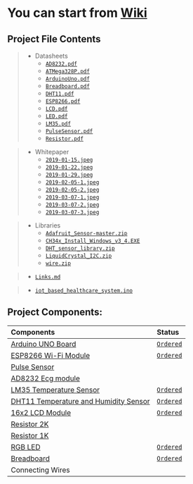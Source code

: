 # You can start from [Wiki](https://github.com/MohanadSinan/IoT-Based-Healthcare-System/wiki)

## Project File Contents
>  - Datasheets
>    - [`AD8232.pdf`](Project/Datasheets/AD8232.pdf)
>    - [`ATMega328P.pdf`](Project/Datasheets/ATMega328P.pdf)
>    - [`ArduinoUno.pdf`](Project/Datasheets/ArduinoUno.pdf)
>    - [`Breadboard.pdf`](Project/Datasheets/Breadboard.pdf)
>    - [`DHT11.pdf`](Project/Datasheets/DHT11.pdf)
>    - [`ESP8266.pdf`](Project/Datasheets/ESP8266.pdf)
>    - [`LCD.pdf`](Project/Datasheets/LCD.pdf)
>    - [`LED.pdf`](Project/Datasheets/LED.pdf)
>    - [`LM35.pdf`](Project/Datasheets/LM35.pdf)
>    - [`PulseSensor.pdf`](Project/Datasheets/PulseSensor.pdf)
>    - [`Resistor.pdf`](Project/Datasheets/Resistor.pdf)

>  - Whitepaper
>     - [`2019-01-15.jpeg`](Project/Whitepaper/2019-01-15.jpeg)
>     - [`2019-01-22.jpeg`](Project/Whitepaper/2019-01-22.jpeg)
>     - [`2019-01-29.jpeg`](Project/Whitepaper/2019-01-29.jpeg)
>     - [`2019-02-05-1.jpeg`](Project/Whitepaper/2019-02-05-1.jpeg)
>     - [`2019-02-05-2.jpeg`](Project/Whitepaper/2019-02-05-2.jpeg)
>     - [`2019-03-07-1.jpeg`](Project/Whitepaper/2019-03-07-1.jpeg)
>     - [`2019-03-07-2.jpeg`](Project/Whitepaper/2019-03-07-2.jpeg)
>     - [`2019-03-07-3.jpeg`](Project/Whitepaper/2019-03-07-3.jpeg)


>  - Libraries
>     - [`Adafruit_Sensor-master.zip`](Project/Libraries/Adafruit_Sensor-master.zip)
>     - [`CH34x_Install_Windows_v3_4.EXE`](Project/Libraries/CH34x_Install_Windows_v3_4.EXE)
>     - [`DHT_sensor_library.zip`](Project/Libraries/DHT_sensor_library.zip)
>     - [`LiquidCrystal_I2C.zip`](Project/Libraries/LiquidCrystal_I2C.zip)
>     - [`wire.zip`](Project/Libraries/wire.zip)

>   - [`Links.md`](Project/Links.md)

>   - [`iot_based_healthcare_system.ino`](Project/iot_based_healthcare_system.ino)

## Project Components:
| Components | Status |
| :------------- | :------ |
| [Arduino UNO Board](https://github.com/MohanadSinan/IoT-Based-Healthcare-System/wiki/ARDUINO-UNO-RV3) | [`Ordered`](https://saudi.souq.com/sa-en/arduino-uno-r3-6186780/i/) |
| [ESP8266 Wi-Fi Module](https://github.com/MohanadSinan/IoT-Based-Healthcare-System/wiki/ESP8266----WiFi-Module) | [`Ordered`](https://saudi.souq.com/sa-en/esp8266-%D9%82%D8%B7%D8%B9%D8%A9-%D9%88%D8%A7%D9%8A-%D9%81%D8%A7%D9%8A-%D9%84%D9%84%D9%88%D8%AD%D8%A7%D8%AA-%D8%A7%D9%84%D8%A7%D8%B1%D8%AF%D9%88%D9%8A%D9%86%D9%88-arduino-10640385/i/) |
| [Pulse Sensor](https://github.com/MohanadSinan/IoT-Based-Healthcare-System/wiki/Pulse-Sensor) |  |
| [AD8232 Ecg module](https://github.com/MohanadSinan/IoT-Based-Healthcare-System/wiki/AD8232-Ecg-module) |  |
| [LM35 Temperature Sensor](https://github.com/MohanadSinan/IoT-Based-Healthcare-System/wiki/LM35-Temperature-Sensor) | [`Ordered`](https://saudi.souq.com/sa-en/the-lm35-thermometer-is-compatible-with-the-arduino-22661296/i/) |
| [DHT11 Temperature and Humidity Sensor](https://github.com/MohanadSinan/IoT-Based-Healthcare-System/wiki/DHT11-Temperature-and-Humidity-Sensor) | [`Ordered`](https://saudi.souq.com/sa-en/dht11-temperature-and-humidity-sensor-29887909/i/) |
| [16x2 LCD Module](https://github.com/MohanadSinan/IoT-Based-Healthcare-System/wiki/I2C-LCD-Display) | [`Ordered`](https://saudi.souq.com/sa-en/lcd1602-blue-backlight-lcd-display-adapter-plate-for-arduino-12159357/i/) |
| [Resistor 2K](https://github.com/MohanadSinan/IoT-Based-Healthcare-System/wiki/Resistors) |  |
| [Resistor 1K](https://github.com/MohanadSinan/IoT-Based-Healthcare-System/wiki/Resistors) |  |
| [RGB LED](https://github.com/MohanadSinan/IoT-Based-Healthcare-System/wiki/RGB-LED) | [`Ordered`](https://saudi.souq.com/sa-en/rgb-led-for-arduino-raspberry-pi-22518541/i/) |
| [Breadboard](https://github.com/MohanadSinan/IoT-Based-Healthcare-System/wiki/Breadboard) | [`Ordered`](https://saudi.souq.com/sa-en/mini-400-points-solderless-bread-board-breadboard-arduino-raspberry-pi-11418473/i/) |
| Connecting Wires |  |


